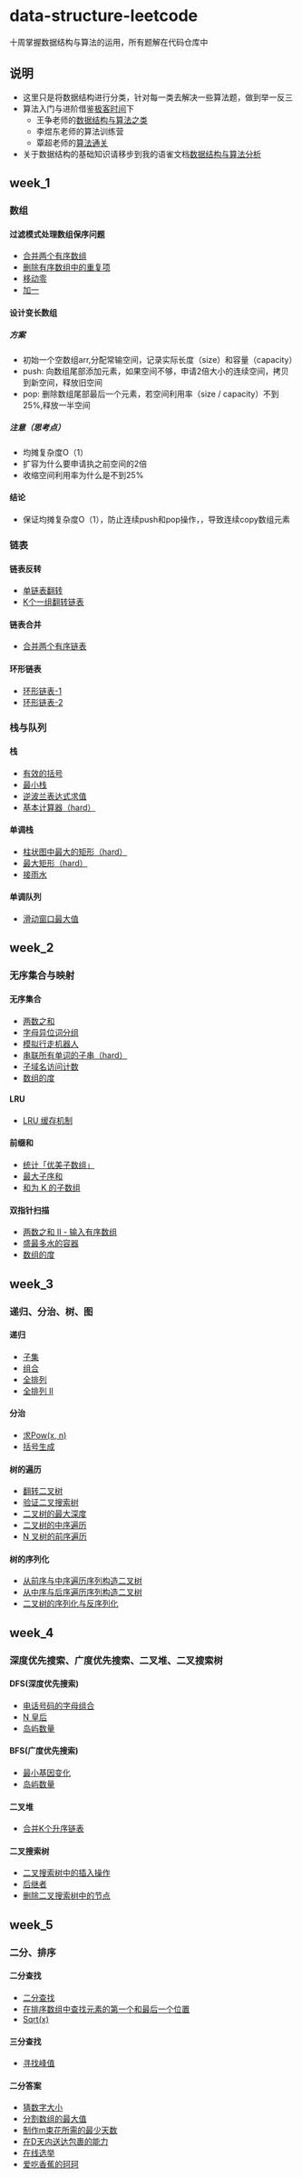 # data-structure-leetcode
十周掌握数据结构与算法的运用，所有题解在代码仓库中

## 说明
* 这里只是将数据结构进行分类，针对每一类去解决一些算法题，做到举一反三
* 算法入门与进阶借鉴[极客时间](https://time.geekbang.org/)下
  * 王争老师的[数据结构与算法之类](https://time.geekbang.org/column/intro/100017301?tab=catalog)
  * 李煜东老师的算法训练营
  * 覃超老师的[算法通关](https://time.geekbang.org/search?q=%E7%AE%97%E6%B3%95%E9%9D%A2%E8%AF%95%E9%80%9A%E5%85%B340%E8%AE%B2)
* 关于数据结构的基础知识请移步到我的语雀文档[数据结构与算法分析](https://www.yuque.com/dianshijuhaoka/wl585k)

## week_1
### 数组
#### 过滤模式处理数组保序问题
* [合并两个有序数组](https://leetcode-cn.com/problems/merge-sorted-array/)
* [删除有序数组中的重复项](https://leetcode-cn.com/problems/remove-duplicates-from-sorted-array/)
* [移动零](https://leetcode-cn.com/problems/move-zeroes/)
* [加一](https://leetcode-cn.com/problems/plus-one/)

#### 设计变长数组
##### 方案
* 初始一个空数组arr,分配常输空间，记录实际长度（size）和容量（capacity）
* push: 向数组尾部添加元素，如果空间不够，申请2倍大小的连续空间，拷贝到新空间，释放旧空间
* pop: 删除数组尾部最后一个元素，若空间利用率（size / capacity）不到25%,释放一半空间

##### 注意（思考点）
* 均摊复杂度O（1）
* 扩容为什么要申请执之前空间的2倍
* 收缩空间利用率为什么是不到25%
#### 结论
* 保证均摊复杂度O（1），防止连续push和pop操作，，导致连续copy数组元素

### 链表
#### 链表反转
* [单链表翻转](https://leetcode-cn.com/problems/reverse-linked-list/)
* [K个一组翻转链表](//leetcode-cn.com/problems/reverse-nodes-in-k-group/)

#### 链表合并
* [合并两个有序链表](https://leetcode-cn.com/problems/merge-two-sorted-lists/)

#### 环形链表
* [环形链表-1](https://leetcode-cn.com/problems/linked-list-cycle/)
* [环形链表-2](https://leetcode-cn.com/problems/linked-list-cycle-ii/)

### 栈与队列
#### 栈
* [有效的括号](https://leetcode-cn.com/problems/valid-parentheses/)
* [最小栈](https://leetcode-cn.com/problems/min-stack/)
* [逆波兰表达式求值](https://leetcode-cn.com/problems/evaluate-reverse-polish-notation/)
* [基本计算器（hard）](https://leetcode-cn.com/problems/basic-calculator/)

#### 单调栈
* [柱状图中最大的矩形（hard）](https://leetcode-cn.com/problems/largest-rectangle-in-histogram/)
* [最大矩形（hard）](https://leetcode-cn.com/problems/maximal-rectangle/)
* [接雨水](https://leetcode-cn.com/problems/trapping-rain-water/)
#### 单调队列
* [滑动窗口最大值](https://leetcode-cn.com/problems/sliding-window-maximum/)

## week_2
### 无序集合与映射
#### 无序集合
* [两数之和](https://leetcode-cn.com/problems/two-sum/description/)
* [字母异位词分组](https://leetcode-cn.com/problems/group-anagrams/)
* [模拟行走机器人](https://leetcode-cn.com/problems/walking-robot-simulation/)
* [串联所有单词的子串（hard）](https://leetcode-cn.com/problems/substring-with-concatenation-of-all-words/)
* [子域名访问计数](https://leetcode-cn.com/problems/subdomain-visit-count/)
* [数组的度](https://leetcode-cn.com/problems/degree-of-an-array/)

#### LRU
* [LRU 缓存机制](https://leetcode-cn.com/problems/lru-cache/)

#### 前缀和
* [统计「优美子数组」](https://leetcode-cn.com/problems/count-number-of-nice-subarrays/)
* [最大子序和](https://leetcode-cn.com/problems/maximum-subarray/)
* [和为 K 的子数组](https://leetcode-cn.com/problems/subarray-sum-equals-k/)

#### 双指针扫描
* [两数之和 II - 输入有序数组](https://leetcode-cn.com/problems/two-sum-ii-input-array-is-sorted/)
* [盛最多水的容器](https://leetcode-cn.com/problems/container-with-most-water/)
* [数组的度](https://leetcode-cn.com/problems/degree-of-an-array/)

## week_3
### 递归、分治、树、图
#### 递归
* [子集](https://leetcode-cn.com/problems/subsets/)
* [组合](https://leetcode-cn.com/problems/combinations/)
* [全排列](https://leetcode-cn.com/problems/permutations/)
* [全排列 II](https://leetcode-cn.com/problems/permutations-ii/)

#### 分治
* [求Pow(x, n)](https://leetcode-cn.com/problems/powx-n/)
* [括号生成](https://leetcode-cn.com/problems/generate-parentheses/)

#### 树的遍历
* [翻转二叉树](https://leetcode-cn.com/problems/invert-binary-tree/)
* [验证二叉搜索树](https://leetcode-cn.com/problems/validate-binary-search-tree/)
* [二叉树的最大深度](https://leetcode-cn.com/problems/maximum-depth-of-binary-tree/)
* [二叉树的中序遍历](https://leetcode-cn.com/problems/binary-tree-inorder-traversal/)
* [N 叉树的前序遍历](https://leetcode-cn.com/problems/n-ary-tree-preorder-traversal/)

#### 树的序列化
* [ 从前序与中序遍历序列构造二叉树](https://leetcode-cn.com/problems/construct-binary-tree-from-preorder-and-inorder-traversal/)
* [从中序与后序遍历序列构造二叉树](https://leetcode-cn.com/problems/construct-binary-tree-from-inorder-and-postorder-traversal/)
* [二叉树的序列化与反序列化](https://leetcode-cn.com/problems/serialize-and-deserialize-binary-tree/)

## week_4
### 深度优先搜索、广度优先搜索、二叉堆、二叉搜索树
#### DFS(深度优先搜索)
* [电话号码的字母组合](https://leetcode-cn.com/problems/letter-combinations-of-a-phone-number/)
* [N 皇后](https://leetcode-cn.com/problems/n-queens/)
* [岛屿数量](https://leetcode-cn.com/problems/number-of-islands/)

#### BFS(广度优先搜索)
* [最小基因变化](https://leetcode-cn.com/problems/minimum-genetic-mutation/)
* [岛屿数量](https://leetcode-cn.com/problems/number-of-islands/)

#### 二叉堆
* [合并K个升序链表](https://leetcode-cn.com/problems/merge-k-sorted-lists/)

#### 二叉搜索树
* [二叉搜索树中的插入操作](https://leetcode-cn.com/problems/insert-into-a-binary-search-tree/)
* [后继者](https://leetcode-cn.com/problems/successor-lcci/)
* [删除二叉搜索树中的节点](https://leetcode-cn.com/problems/delete-node-in-a-bst/)

## week_5
### 二分、排序
#### 二分查找
* [二分查找](https://leetcode-cn.com/problems/binary-search/)
* [在排序数组中查找元素的第一个和最后一个位置](https://leetcode-cn.com/problems/find-first-and-last-position-of-element-in-sorted-array/)
* [Sqrt(x)](https://leetcode-cn.com/problems/sqrtx/)

#### 三分查找
* [寻找峰值](https://leetcode-cn.com/problems/find-peak-element/)

#### 二分答案
* [猜数字大小](https://leetcode-cn.com/problems/guess-number-higher-or-lower/)
* [分割数组的最大值](https://leetcode-cn.com/problems/split-array-largest-sum/)
* [制作m束花所需的最少天数](https://leetcode-cn.com/problems/minimum-number-of-days-to-make-m-bouquets/)
* [在D天内送达包裹的能力](https://leetcode-cn.com/problems/capacity-to-ship-packages-within-d-days/)
* [在线选举](https://leetcode-cn.com/problems/online-election/)
* [爱吃香蕉的珂珂](https://leetcode-cn.com/problems/koko-eating-bananas/)
